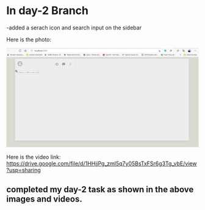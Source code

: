 # In day-2 Branch 

-added a serach icon and search input on the sidebar

Here is the photo:

![](Images-2/search.png)

Here is the video link:
https://drive.google.com/file/d/1HHjjPg_zml5q7y05BsTxFSr6g3Tg_vbE/view?usp=sharing

## completed my day-2 task as shown in the above images and videos.
